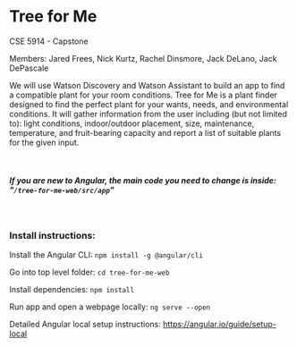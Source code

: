 # Tree for Me

CSE 5914 - Capstone

Members:
Jared Frees, 
Nick Kurtz, 
Rachel Dinsmore, 
Jack DeLano, 
Jack DePascale

We will use Watson Discovery and Watson Assistant to build an app to find a compatible plant for your room conditions. Tree for Me is a plant finder designed to find the perfect plant for your wants, needs, and environmental conditions. It will gather information from the user including (but not limited to): light conditions, indoor/outdoor placement, size, maintenance, temperature, and fruit-bearing capacity and report a list of suitable plants for the given input.

</br>

##### If you are new to Angular, the main code you need to change is inside: "`/tree-for-me-web/src/app`"

</br>

### Install instructions:

Install the Angular CLI:
`npm install -g @angular/cli`

Go into top level folder:
`cd tree-for-me-web`

Install dependencies:
`npm install`

Run app and open a webpage locally:
`ng serve --open`

Detailed Angular local setup instructions: https://angular.io/guide/setup-local
